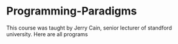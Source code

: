 # Programming-Paradigms
This course was taught by Jerry Cain, senior lecturer of standford university. Here are all programs
